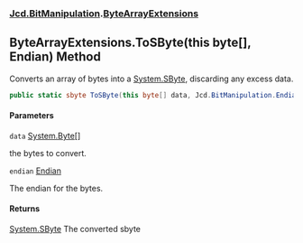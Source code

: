 ### [Jcd.BitManipulation](Jcd.BitManipulation.md 'Jcd.BitManipulation').[ByteArrayExtensions](Jcd.BitManipulation.ByteArrayExtensions.md 'Jcd.BitManipulation.ByteArrayExtensions')

## ByteArrayExtensions.ToSByte(this byte[], Endian) Method

Converts an array of bytes into a [System.SByte](https://docs.microsoft.com/en-us/dotnet/api/System.SByte 'System.SByte'), discarding any excess data.

```csharp
public static sbyte ToSByte(this byte[] data, Jcd.BitManipulation.Endian endian=Jcd.BitManipulation.Endian.Little);
```
#### Parameters

<a name='Jcd.BitManipulation.ByteArrayExtensions.ToSByte(thisbyte[],Jcd.BitManipulation.Endian).data'></a>

`data` [System.Byte](https://docs.microsoft.com/en-us/dotnet/api/System.Byte 'System.Byte')[[]](https://docs.microsoft.com/en-us/dotnet/api/System.Array 'System.Array')

the bytes to convert.

<a name='Jcd.BitManipulation.ByteArrayExtensions.ToSByte(thisbyte[],Jcd.BitManipulation.Endian).endian'></a>

`endian` [Endian](Jcd.BitManipulation.Endian.md 'Jcd.BitManipulation.Endian')

The endian for the bytes.

#### Returns
[System.SByte](https://docs.microsoft.com/en-us/dotnet/api/System.SByte 'System.SByte')
The converted sbyte